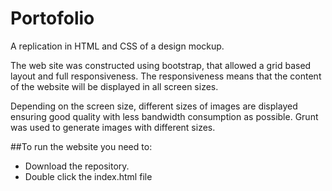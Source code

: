 # Portofolio
A replication in HTML and CSS of a design mockup.

The web site was constructed using bootstrap, that allowed a grid based layout and full responsiveness. The responsiveness means that the content of the website will be displayed in all screen sizes.

Depending on the screen size, different sizes of images are displayed ensuring good quality with less bandwidth consumption as possible. Grunt was used to generate images with different sizes. 

##To run the website you need to:
- Download the repository.
- Double click the index.html file
